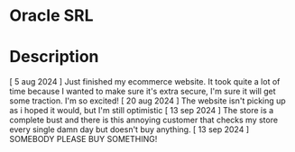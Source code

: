 # Oracle SRL

# Description
[ 5 aug 2024 ] Just finished my ecommerce website. It took quite a lot of time because I wanted to make sure it's extra secure, I'm sure it will get some traction. I'm so excited!
[ 20 aug 2024 ] The website isn't picking up as i hoped it would, but I'm still optimistic
[ 13 sep 2024 ] The store is a complete bust and there is this annoying customer that checks my store every single damn day but doesn't buy anything.
[ 13 sep 2024 ] SOMEBODY PLEASE BUY SOMETHING!